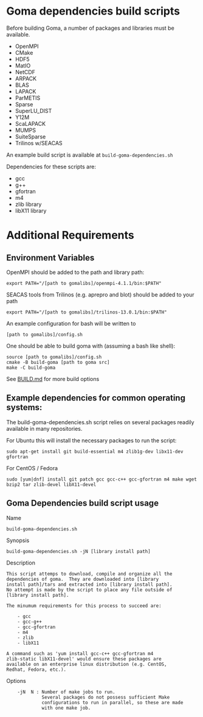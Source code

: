 # Goma dependencies build scripts

Before building Goma, a number of packages and libraries must be available.

* OpenMPI
* CMake
* HDF5
* MatIO
* NetCDF
* ARPACK
* BLAS
* LAPACK
* ParMETIS
* Sparse
* SuperLU_DIST
* Y12M
* ScaLAPACK
* MUMPS
* SuiteSparse
* Trilinos w/SEACAS

An example build script is available at `build-goma-dependencies.sh`

Dependencies for these scripts are:

* gcc
* g++
* gfortran
* m4
* zlib library
* libX11 library             

# Additional Requirements

## Environment Variables
OpenMPI should be added to the path and library path:

    export PATH="/[path to gomalibs]/openmpi-4.1.1/bin:$PATH"

SEACAS tools from Trilinos (e.g. aprepro and blot) should be added to
your path

    export PATH="/[path to gomalibs]/trilinos-13.0.1/bin:$PATH"  

An example configuration for bash will be written to

    [path to gomalibs]/config.sh

One should be able to build goma with (assuming a bash like shell):

	source [path to gomalibs]/config.sh
	cmake -B build-goma [path to goma src]
	make -C build-goma

See [BUILD.md](../BUILD.md) for more build options

## Example dependencies for common operating systems:

The build-goma-dependencies.sh script relies on several packages readily available in many repositories.

For Ubuntu this will install the necessary packages to run the script:

`sudo apt-get install git build-essential m4 zlib1g-dev libx11-dev gfortran`

For CentOS / Fedora

`sudo [yum|dnf] install git patch gcc gcc-c++ gcc-gfortran m4 make wget bzip2 tar zlib-devel libX11-devel`

## Goma Dependencies build script usage

Name

	build-goma-dependencies.sh

Synopsis

	build-goma-dependencies.sh -jN [library install path]

Description

	This script attemps to download, compile and organize all the
	dependencies of goma.  They are downloaded into [library
	install path]/tars and extracted into [library install path].
	No attempt is made by the script to place any file outside of
	[library install path].

	The minumum requirements for this process to succeed are:
	    
	    - gcc
	    - gcc-g++
	    - gcc-gfortran
	    - m4
	    - zlib
	    - libX11

	A command such as 'yum install gcc-c++ gcc-gfortran m4
	zlib-static libX11-devel' would ensure these packages are
	available on an enterprise linux distribution (e.g. CentOS,
	Redhat, Fedora, etc.).

Options

        -jN  N : Number of make jobs to run.
                 Several packages do not possess sufficient Make
                 configurations to run in parallel, so these are made
                 with one make job.

